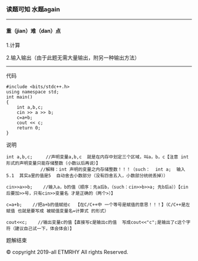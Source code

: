 ### 读题可知  水题again
---------------------
#### 重（jian）难（dan）点
1.计算

2.输入输出（由于此题无需大量输出，附另一种输出方法）

----------------------
代码
```
#include <bits/stdc++.h>
using namespace std;
int main() 
{
    int a,b,c;
    cin >> a >> b;
    c=a+b;
    cout << c;
    return 0;
}
```
说明
```
int a,b,c;     //声明变量a,b,c  就是在内存中划定三个区域，叫a，b，c【注意 int 形式的声明变量只能存储整数（小数以后再说）】
             //解释：int 声明的变量之内存储整数！！！（such：  int a;  输入5.1  其实a里的值是5  自动舍去小数部分（没有四舍五入，小数部分统统丢掉））
```

```
cin>>a>>b;    //输入a，b的值（顺序：先a后b，（such：cin>>b>>a; 先b后a））【cin后要加>>号，只有cin>>变量名 才是正确的（两个>）】
```

```
c=a+b;    //把a+b的值赋给c  【在C/C++中 一个等号是赋值的意思！！！】（C/C++是左赋值 也就是要写成 被赋值变量名=计算式 的形式）
```
```
cout<<c;    //输出变量c的值【直接写c是输出c的值  写成cout<<"c";是输出了c这个字符（建议自己试一下，体会体会）】
```

题解结束

© copyright 2019-all ETMRHY All rights Reserved.
